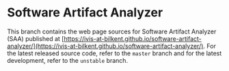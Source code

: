 # Software Artifact Analyzer

This branch contains the web page sources for Software Artifact Analyzer (SAA) published at [https://ivis-at-bilkent.github.io/software-artifact-analyzer/](https://ivis-at-bilkent.github.io/software-artifact-analyzer/). For the latest released source code, refer to the `master` branch and for the latest development, refer to the `unstable` branch.
